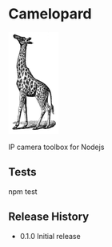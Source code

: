 # Camelopard

![alt tag](https://github.com/fsandx/camelopard/blob/master/assets/camelopard.png)

IP camera toolbox for Nodejs

## Tests

  npm test

## Release History

* 0.1.0 Initial release

